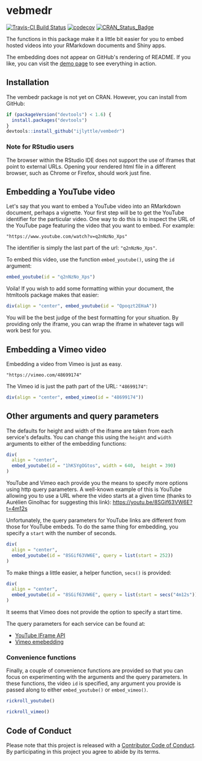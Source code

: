 
vebmedr
=======

[![Travis-CI Build Status](https://travis-ci.org/ijlyttle/vembedr.svg?branch=master)](https://travis-ci.org/ijlyttle/vembedr) [![codecov](https://codecov.io/gh/ijlyttle/vembedr/branch/master/graph/badge.svg)](https://codecov.io/gh/ijlyttle/vembedr) [![CRAN\_Status\_Badge](http://www.r-pkg.org/badges/version/vembedr)](http://cran.r-project.org/package=vembedr)

The functions in this package make it a little bit easier for you to embed hosted videos into your RMarkdown documents and Shiny apps.

The embedding does not appear on GitHub's rendering of README. If you like, you can visit the [demo page](http://ijlyttle.github.io/vembedr/) to see everything in action.

Installation
------------

The vembedr package is not yet on CRAN. However, you can install from GitHub:

``` r
if (packageVersion("devtools") < 1.6) {
  install.packages("devtools")
}
devtools::install_github("ijlyttle/vembedr")
```

### Note for RStudio users

The browser within the RStudio IDE does not support the use of iframes that point to external URLs. Opening your rendered html file in a different browser, such as Chrome or Firefox, should work just fine.

Embedding a YouTube video
-------------------------

Let's say that you want to embed a YouTube video into an RMarkdown document, perhaps a vignette. Your first step will be to get the YouTube identifier for the particular video. One way to do this is to inspect the URL of the YouTube page featuring the video that you want to embed. For example:

    "https://www.youtube.com/watch?v=q2nNzNo_Xps"

The identifier is simply the last part of the url: `"q2nNzNo_Xps"`.

To embed this video, use the function `embed_youtube()`, using the `id` argument:

``` r
embed_youtube(id = "q2nNzNo_Xps")
```

Voila! If you wish to add some formatting within your document, the htmltools package makes that easier:

``` r
div(align = "center", embed_youtube(id = "Qpoqzt2EHaA"))
```

You will be the best judge of the best formatting for your situation. By providing only the iframe, you can wrap the iframe in whatever tags will work best for you.

Embedding a Vimeo video
-----------------------

Embedding a video from Vimeo is just as easy.

    "https://vimeo.com/48699174"

The Vimeo id is just the path part of the URL: `"48699174"`:

``` r
div(align = "center", embed_vimeo(id = "48699174"))
```

Other arguments and query parameters
------------------------------------

The defaults for height and width of the iframe are taken from each service's defaults. You can change this using the `height` and `width` arguments to either of the embedding functions:

``` r
div(
  align = "center", 
  embed_youtube(id = "1hKSYgOGtos", width = 640,  height = 390)
)
```

YouTube and Vimeo each provide you the means to specify more options using http query parameters. A well-known example of this is YouTube allowing you to use a URL where the video starts at a given time (thanks to Aurélien Ginolhac for suggesting this link): <https://youtu.be/8SGif63VW6E?t=4m12s>

Unfortunately, the query parameters for YouTube links are different from those for YouTube embeds. To do the same thing for embedding, you specify a `start` with the number of seconds.

``` r
div(
  align = "center", 
  embed_youtube(id = "8SGif63VW6E", query = list(start = 252))
)
```

To make things a little easier, a helper function, `secs()` is provided:

``` r
div(
  align = "center", 
  embed_youtube(id = "8SGif63VW6E", query = list(start = secs("4m12s")))
)
```

It seems that Vimeo does not provide the option to specify a start time.

The query parameters for each service can be found at:

-   [YouTube IFrame API](https://developers.google.com/youtube/player_parameters)
-   [Vimeo emebedding](https://developer.vimeo.com/player/embedding)

### Convenience functions

Finally, a couple of convenience functions are provided so that you can focus on experimenting with the arguments and the query parameters. In these functions, the video `id` is specified, any argument you provide is passed along to either `embed_youtube()` or `embed_vimeo()`.

``` r
rickroll_youtube()
```

``` r
rickroll_vimeo()
```

Code of Conduct
---------------

Please note that this project is released with a [Contributor Code of Conduct](CONDUCT.md). By participating in this project you agree to abide by its terms.
